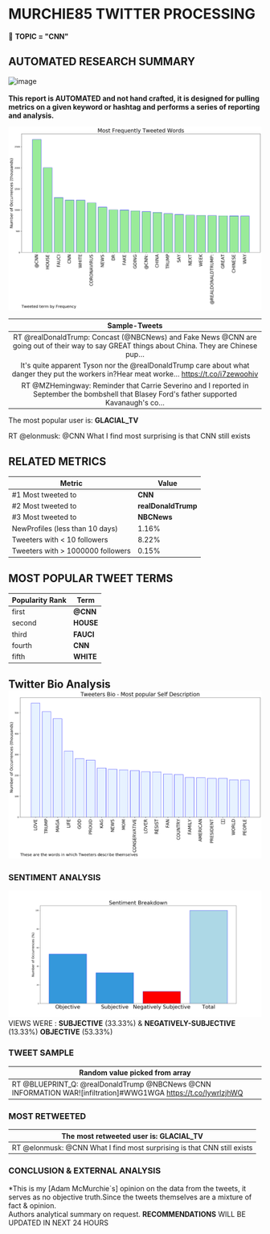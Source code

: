 # MURCHIE85 TWITTER PROCESSING 
&#x1F34E; **TOPIC = "CNN"**

## AUTOMATED RESEARCH SUMMARY

![image](https://marketingplatform.google.com/about/static/images/gmp/analytics-smb-benefit.jpg)
<br></br>
<b> This report is AUTOMATED and not hand crafted, it is designed for pulling metrics on a given keyword or hashtag and performs a series of reporting and analysis.</b>



![image](TWEETS.png)



|                **Sample-Tweets**        |
| :-------------: |
| RT @realDonaldTrump: Concast (@NBCNews) and Fake News @CNN are going out of their way to say GREAT things about China. They are Chinese pup… |
| It's quite apparent Tyson nor the @realDonaldTrump care about what danger they put the workers in?Hear meat worke… https://t.co/i7zewoohiv |
| RT @MZHemingway: Reminder that Carrie Severino and I reported in September the bombshell that Blasey Ford's father supported Kavanaugh's co… |

The most popular user is: **GLACIAL_TV**
<div class="alert alert-block alert-danger"> RT @elonmusk: @CNN What I find most surprising is that CNN still exists</div>

## RELATED METRICS<br>
| Metric | Value |
| ------------- | ------------- |
| #1 Most tweeted to  | **CNN** |
| #2 Most tweeted to  | **realDonaldTrump** |
| #3 Most tweeted to  | **NBCNews** |
| NewProfiles (less than 10 days) | 1.16%  |
| Tweeters with < 10 followers  | 8.22%|
| Tweeters with > 1000000 followers  | 0.15%  |



## MOST POPULAR TWEET TERMS 


| Popularity Rank  | Term |
| ------------- | ------------- |
| first  | **@CNN**  |
| second  | **HOUSE**  |
| third  | **FAUCI** |
| fourth  | **CNN**  |
| fifth  | **WHITE**  |


## Twitter Bio Analysis![image](BIO.png)
### SENTIMENT ANALYSIS
![image](sentiment.png)
VIEWS WERE : **SUBJECTIVE**  (33.33%) & **NEGATIVELY-SUBJECTIVE** (13.33%) **OBJECTIVE** (53.33%)

### TWEET SAMPLE 
| Random value picked from array |
| ------------- |
|RT @BLUEPRINT_Q: @realDonaldTrump @NBCNews @CNN INFORMATION WAR![infiltration]#WWG1WGA https://t.co/IywrlzjhWQ |

### MOST RETWEETED 

| The most retweeted user is: **GLACIAL_TV**  |
| ------------- |
| RT @elonmusk: @CNN What I find most surprising is that CNN still exists |

### CONCLUSION & EXTERNAL ANALYSIS

*This is my [Adam McMurchie`s] opinion on the data from the tweets, it serves as no objective truth.Since the tweets themselves are a mixture of fact & opinion.<br>
Authors analytical summary on request.
**RECOMMENDATIONS** WILL BE UPDATED IN NEXT  24 HOURS <br>